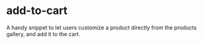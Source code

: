 # add-to-cart
A handy snippet to let users customize a product directly from the products gallery, and add it to the cart.
